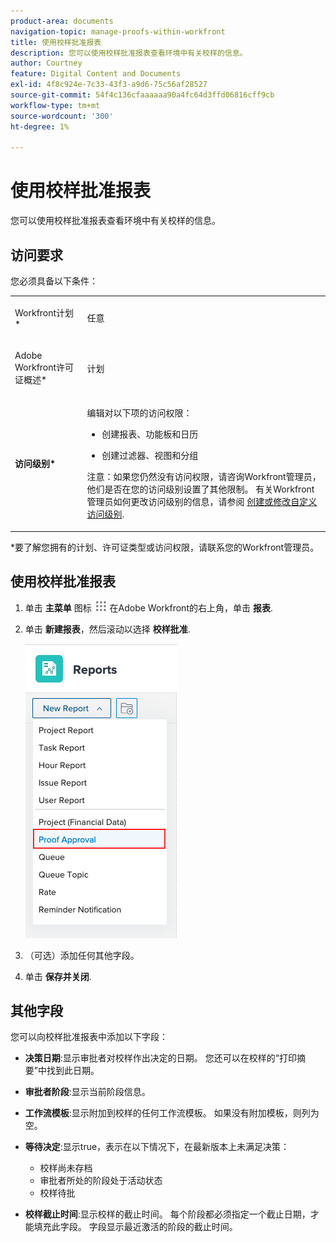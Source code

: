 ```yaml
---
product-area: documents
navigation-topic: manage-proofs-within-workfront
title: 使用校样批准报表
description: 您可以使用校样批准报表查看环境中有关校样的信息。
author: Courtney
feature: Digital Content and Documents
exl-id: 4f8c924e-7c33-43f3-a9d6-75c56af28527
source-git-commit: 54f4c136cfaaaaaa90a4fc64d3ffd06816cff9cb
workflow-type: tm+mt
source-wordcount: '300'
ht-degree: 1%

---
```


# 使用校样批准报表

您可以使用校样批准报表查看环境中有关校样的信息。

## 访问要求

您必须具备以下条件：

<table style="table-layout:auto"> 
 <col> 
 <col> 
 <tbody> 
  <tr> 
   <td role="rowheader"> <p>Workfront计划*</p> </td> 
   <td>任意</td> 
  </tr> 
  <tr> 
   <td role="rowheader"> <p>Adobe Workfront许可证概述*</p> </td> 
   <td> <p>计划</p> </td> 
  </tr> 
  <tr data-mc-conditions=""> 
   <td role="rowheader"><strong>访问级别*</strong> </td> 
   <td> <p>编辑对以下项的访问权限：</p> 
    <ul> 
     <li> <p>创建报表、功能板和日历</p> </li> 
     <li> <p>创建过滤器、视图和分组</p> </li> 
    </ul> <p>注意：如果您仍然没有访问权限，请咨询Workfront管理员，他们是否在您的访问级别设置了其他限制。 有关Workfront管理员如何更改访问级别的信息，请参阅 <a href="../../../administration-and-setup/add-users/configure-and-grant-access/create-modify-access-levels.md" class="MCXref xref">创建或修改自定义访问级别</a>.</p> </td> 
  </tr> 
 </tbody> 
</table>

&#42;要了解您拥有的计划、许可证类型或访问权限，请联系您的Workfront管理员。

## 使用校样批准报表

1. 单击 **主菜单** 图标 ![](assets/main-menu-icon.png) 在Adobe Workfront的右上角，单击 **报表**.
1. 单击 **新建报表**，然后滚动以选择 **校样批准**.

   ![](assets/proof-approval-report.png)

1. （可选）添加任何其他字段。
1. 单击 **保存并关闭**.

## 其他字段

您可以向校样批准报表中添加以下字段：

* **决策日期**:显示审批者对校样作出决定的日期。 您还可以在校样的“打印摘要”中找到此日期。
* **审批者阶段**:显示当前阶段信息。
* **工作流模板**:显示附加到校样的任何工作流模板。 如果没有附加模板，则列为空。
* **等待决定**:显示true，表示在以下情况下，在最新版本上未满足决策：

   * 校样尚未存档
   * 审批者所处的阶段处于活动状态
   * 校样待批

* **校样截止时间**:显示校样的截止时间。 每个阶段都必须指定一个截止日期，才能填充此字段。 字段显示最近激活的阶段的截止时间。

 
